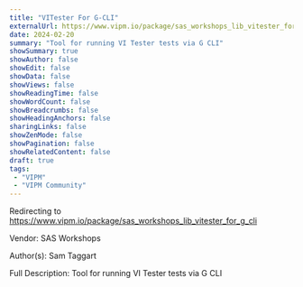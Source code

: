 ```yaml
---
title: "VITester For G-CLI"
externalUrl: https://www.vipm.io/package/sas_workshops_lib_vitester_for_g_cli
date: 2024-02-20
summary: "Tool for running VI Tester tests via G CLI"
showSummary: true
showAuthor: false
showEdit: false
showData: false
showViews: false
showReadingTime: false
showWordCount: false
showBreadcrumbs: false
showHeadingAnchors: false
sharingLinks: false
showZenMode: false
showPagination: false
showRelatedContent: false
draft: true
tags:
 - "VIPM"
 - "VIPM Community"
---
```


Redirecting to https://www.vipm.io/package/sas_workshops_lib_vitester_for_g_cli

Vendor: SAS Workshops

Author(s): Sam Taggart
 
Full Description:
Tool for running VI Tester tests via G CLI